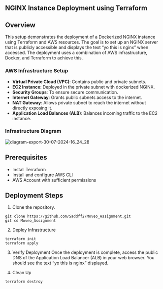 ## NGINX Instance Deployment using Terraform

## Overview

This setup demonstrates the deployment of a Dockerized NGINX instance using Terraform and AWS resources. 
The goal is to set up an NGINX server that is publicly accessible and displays the text “yo this is nginx” when accessed. 
The deployment uses a combination of AWS infrastructure, Docker, and Terraform to achieve this.

### AWS Infrastructure Setup

* **Virtual Private Cloud (VPC)**: Contains public and private subnets.
* **EC2 Instance**: Deployed in the private subnet with dockerized NGINX.
* **Security Groups**: To ensure secure communication.
* **Internet Gateway**: Grants public subnets access to the internet.
* **NAT Gateway**: Allows private subnet to reach the internet without directly exposing it.
* **Application Load Balances (ALB)**: Balances incoming traffic to the EC2 instance. 


### Infrastructure Diagram

![diagram-export-30-07-2024-16_24_28](https://github.com/user-attachments/assets/4df06d1b-19e6-4d1d-b634-4a7057cc5318)


## Prerequisites 

* Install Terraform
* Install and configure AWS CLI
* AWS Account with sufficient permissions

## Deployment Steps

1. Clone the repository.
```
git clone https://github.com/Saddff2/Moveo_Assignment.git
git cd Moveo_Assignment
```

2. Deploy Infrastructure

```
terraform init
terraform apply
```
3. Verify Deployment
Once the deployment is complete, access the public DNS of the Application Load Balancer (ALB) in your web browser. You should see the text “yo this is nginx” displayed.

4. Clean Up
```
terraform destroy
```

